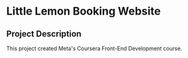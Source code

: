 # Little Lemon Booking Website

## Project Description
This project created Meta's Coursera Front-End Development course.


